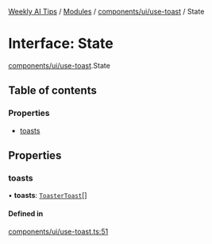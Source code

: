 [Weekly AI Tips](../README.md) / [Modules](../modules.md) / [components/ui/use-toast](../modules/components_ui_use_toast.md) / State

# Interface: State

[components/ui/use-toast](../modules/components_ui_use_toast.md).State

## Table of contents

### Properties

- [toasts](components_ui_use_toast.State.md#toasts)

## Properties

### toasts

• **toasts**: [`ToasterToast`](../modules/components_ui_use_toast.md#toastertoast)[]

#### Defined in

[components/ui/use-toast.ts:51](https://github.com/alexsoyes/weekly-ai-tips/blob/a5c5a395ae8c55cfba018def4dd85212d123191c/components/ui/use-toast.ts#L51)
